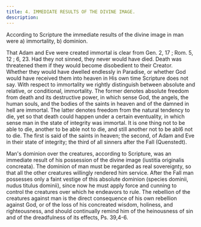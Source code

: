 ```yaml
---
title: 4. IMMEDIATE RESULTS OF THE DIVINE IMAGE.
description: 
---
```


According to Scripture the immediate results of the divine image in man were a) immortality, b) dominion.

That Adam and Eve were created immortal is clear from Gen. 2, 17 ; Rom. 5, 12 ; 6, 23. Had they not sinned, they never would have died. Death was threatened them if they would become disobedient to their Creator. Whether they would have dwelled endlessly in Paradise, or whether God would have received them into heaven in His own time Scripture does not say. With respect to immortality we rightly distinguish between absolute and relative, or conditional, immortality. The former denotes absolute freedom from death and its destructive power, in which sense God, the angels, the human souls, and the bodies of the saints in heaven and of the damned in hell are immortal. The latter denotes freedom from the natural tendency to die, yet so that death could happen under a certain eventuality, in which sense man in the state of integrity was immortal. It is one thing not to be able to die, another to be able not to die, and still another not to be abl6 not to die. The first is said of the saints in heaven; the second, of Adam and Eve in their state of integrity; the third of all sinners after the Fall (Quenstedt).

Man's dominion over the creatures, according to Scripture, was an immediate result of his possession of the divine image (iustitia originalis concreata). The dominion of man must be regarded as real sovereignty, so that all the other creatures willingly rendered him service. After the Fall man possesses only a faint vestige of this absolute dominion (species dominii, nudus titulus dominii), since now he must apply force and cunning to control the creatures over which he endeavors to rule. The rebellion of the creatures against man is the direct consequence of his own rebellion against God, or of the loss of his concreated wisdom, holiness, and righteousness, and should continually remind him of the heinousness of sin and of the dreadfulness of its effects, Ps. 39,4-6.